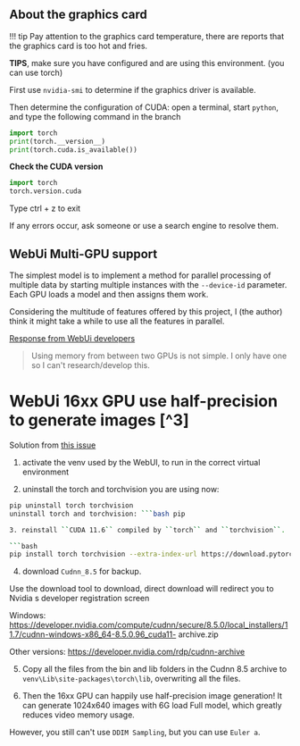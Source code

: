 ## About the graphics card

!!! tip
    Pay attention to the graphics card temperature, there are reports that the graphics card is too hot and fries.

**TIPS**, make sure you have configured and are using this environment. (you can use torch)


First use `nvidia-smi` to determine if the graphics driver is available.

Then determine the configuration of CUDA: open a terminal, start `python`, and type the following command in the branch

```python
import torch
print(torch.__version__)
print(torch.cuda.is_available())
```


**Check the CUDA version**

```python
import torch
torch.version.cuda
```

Type ctrl + z to exit

If any errors occur, ask someone or use a search engine to resolve them.


## WebUi Multi-GPU support

The simplest model is to implement a method for parallel processing of multiple data by starting multiple instances with the `--device-id` parameter. Each GPU loads a model and then assigns them work.

Considering the multitude of features offered by this project, I (the author) think it might take a while to use all the features in parallel.

[Response from WebUi developers](https://github.com/AUTOMATIC1111/stable-diffusion-webui/issues/156#issuecomment-1241218733)

>Using memory from between two GPUs is not simple. I only have one so I can't research/develop this.


# WebUi 16xx GPU use half-precision to generate images [^3]

Solution from [this issue](https://github.com/AUTOMATIC1111/stable-diffusion-webui/issues/28#issuecomment-1241448049)

1. activate the venv used by the WebUI, to run in the correct virtual environment

2. uninstall the torch and torchvision you are using now:

```bash
pip uninstall torch torchvision
uninstall torch and torchvision: ```bash pip

3. reinstall ``CUDA 11.6`` compiled by ``torch`` and ``torchvision``.

```bash
pip install torch torchvision --extra-index-url https://download.pytorch.org/whl/cu116
```

4. download `Cudnn_8.5` for backup.

Use the download tool to download, direct download will redirect you to Nvidia s developer registration screen

Windows: https://developer.nvidia.com/compute/cudnn/secure/8.5.0/local_installers/11.7/cudnn-windows-x86_64-8.5.0.96_cuda11- archive.zip

Other versions: https://developer.nvidia.com/rdp/cudnn-archive

5. Copy all the files from the bin and lib folders in the Cudnn 8.5 archive to `venv\Lib\site-packages\torch\lib`, overwriting all the files.

6. Then the 16xx GPU can happily use half-precision image generation! It can generate 1024x640 images with 6G load Full model, which greatly reduces video memory usage.

However, you still can't use `DDIM Sampling`, but you can use `Euler a`.
